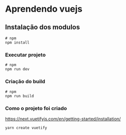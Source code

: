 # Aprendendo vuejs

## Instalação dos modulos 

```
# npm
npm install
```

### Executar projeto

```
# npm
npm run dev
```

### Criação do build

```
# npm
npm run build
```


### Como o projeto foi criado 
https://next.vuetifyjs.com/en/getting-started/installation/

```
yarn create vuetify
```